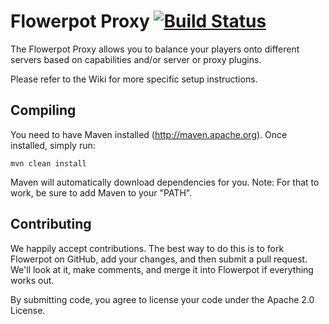 Flowerpot Proxy [![Build Status](http://assets.evil-co.com/build/FLOW-MASTER.png)](http://www.evil-co.com/ci/browse/FLOW-MASTER)
===============
The Flowerpot Proxy allows you to balance your players onto different servers based on capabilities and/or server
or proxy plugins.

Please refer to the Wiki for more specific setup instructions.

Compiling
---------

You need to have Maven installed (http://maven.apache.org). Once installed,
simply run:

	mvn clean install

Maven will automatically download dependencies for you. Note: For that to work,
be sure to add Maven to your "PATH".

Contributing
------------

We happily accept contributions. The best way to do this is to fork Flowerpot
on GitHub, add your changes, and then submit a pull request. We'll look at it,
make comments, and merge it into Flowerpot if everything works out.

By submitting code, you agree to license your code under the Apache 2.0 License.